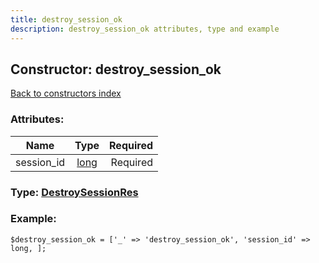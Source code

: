 ```yaml
---
title: destroy_session_ok
description: destroy_session_ok attributes, type and example
---
```

## Constructor: destroy\_session\_ok  
[Back to constructors index](index.md)



### Attributes:

| Name     |    Type       | Required |
|----------|:-------------:|---------:|
|session\_id|[long](../types/long.md) | Required|



### Type: [DestroySessionRes](../types/DestroySessionRes.md)


### Example:

```
$destroy_session_ok = ['_' => 'destroy_session_ok', 'session_id' => long, ];
```
